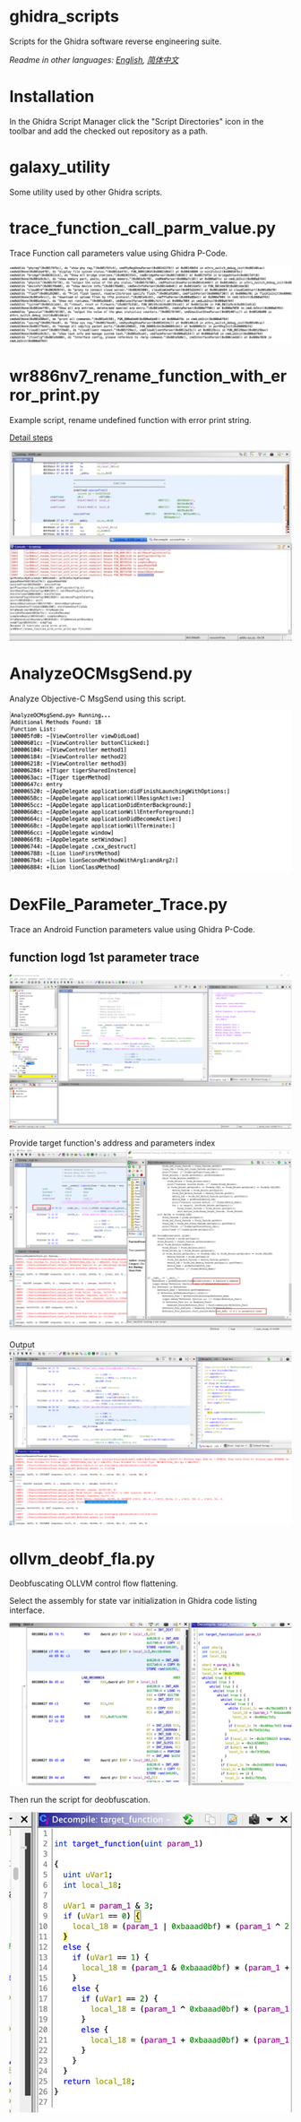 # ghidra_scripts
Scripts for the Ghidra software reverse engineering suite.

*Readme in other languages: [English](README.md), [简体中文](README.zh-cn.md)*


# Installation
In the Ghidra Script Manager click the "Script Directories" icon in the toolbar and add the checked out repository as a path.


# galaxy_utility
Some utility used by other Ghidra scripts.


# trace_function_call_parm_value.py
Trace Function call parameters value using Ghidra P-Code.

![Demo pic](images/trace_function_call_parm_value_pic_1.jpg)

# wr886nv7_rename_function_with_error_print.py
Example script, rename undefined function with error print string.

[Detail steps](images/wr886nv7_rename_function_with_error_print.md)

![Demo pic](images/wr886nv7_rename_function_with_error_print_1.jpg)


# AnalyzeOCMsgSend.py
Analyze Objective-C MsgSend using this script.

![Demo pic](images/analyze_oc_msg_send_pic.png)


# DexFile_Parameter_Trace.py
Trace an Android Function parameters value using Ghidra P-Code.

## function logd 1st parameter trace
![Demo pic](images/DexFile_Parameter_Trace_Logd.png)

Provide target function's address and parameters index
![Demo pic](images/DexFile_Parameter_Trace_Script_Param.png)

Output
![Demo pic](images/DexFile_Parameter_trace_Script_Output.png)

# ollvm_deobf_fla.py
Deobfuscating OLLVM control flow flattening.

Select the assembly for state var initialization in Ghidra code listing interface.

![Demo pic](images/ghidra-ollvm-obf.png)

Then run the script for deobfuscation.

![Demo pic](images/ghidra-ollvm-deobf.png)
